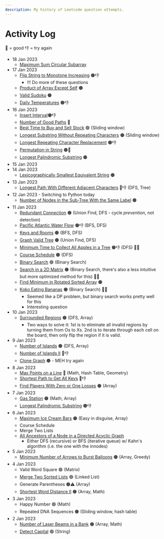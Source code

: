 ```yaml
---
description: My history of Leetcode question attempts.
---
```


# Activity Log

🎄 = good
👎 = try again

* 18 Jan 2023
  * [Maximum Sum Circular Subarray](https://leetcode.com/problems/maximum-sum-circular-subarray)
* 17 Jan 2023
  * [Flip String to Monotone Increasing](https://leetcode.com/problems/flip-string-to-monotone-increasing) 🟠👎
    * !!! Do more of these questions
  * [Product of Array Except Self](https://leetcode.com/problems/product-of-array-except-self) 🟠
  * [Valid Sudoku](https://leetcode.com/problems/valid-sudoku) 🟠
  * [Daily Temperatures](https://leetcode.com/problems/daily-temperatures) 🟠👎
* 16 Jan 2023
  * [Insert Interval](https://leetcode.com/problems/insert-interval)🟠👎
  * [Number of Good Paths](https://leetcode.com/problems/number-of-good-paths) 🔴
  * [Best Time to Buy and Sell Stock](https://leetcode.com/problems/best-time-to-buy-and-sell-stock) 🟢 (Sliding window)
  * [Longest Substring Without Repeating Characters](https://leetcode.com/problems/longest-substring-without-repeating-characters) 🟠 (Sliding window)
  * [Longest Repeating Character Replacement](https://leetcode.com/problems/longest-repeating-character-replacement) 🟠👎
  * [Permutation in String](https://leetcode.com/problems/permutation-in-string) 🟠🎄
  * [Longest Palindromic Substring](https://leetcode.com/problems/longest-palindromic-substring) 🟠
* 15 Jan 2023
* 14 Jan 2023
  * [Lexicographically Smallest Equivalent String](https://leetcode.com/problems/lexicographically-smallest-equivalent-string) 🟠
* 13 Jan 2023
  * [Longest Path With Different Adjacent Characters](https://leetcode.com/problems/longest-path-with-different-adjacent-characters) 🔴👎 (DFS, Tree)
* 12 Jan 2023 - Switching to Python today
  * [Number of Nodes in the Sub-Tree With the Same Label](https://leetcode.com/problems/number-of-nodes-in-the-sub-tree-with-the-same-label) 🟠
* 11 Jan 2023
  * [Redundant Connection](https://leetcode.com/problems/redundant-connection) 🟠 (Union Find, DFS - cycle *prevention*, not detection)
  * [Pacific Atlantic Water Flow](https://leetcode.com/problems/pacific-atlantic-water-flow) 🟠👎 (BFS, DFS)
  * [Keys and Rooms](https://leetcode.com/problems/keys-and-rooms) 🟠 (BFS, DFS)
  * [Graph Valid Tree](https://leetcode.com/problems/graph-valid-tree) 🟠 (Union Find, DFS)
  * [Minimum Time to Collect All Apples in a Tree](https://leetcode.com/problems/minimum-time-to-collect-all-apples-in-a-tree) 🟠👎 (DFS) 🤛🏻
  * [Course Schedule]() 🟠 (DFS)
  * [Binary Search](https://leetcode.com/problems/binary-search/) 🟢 (Binary Search)
  * [Search in a 2D Matrix](https://leetcode.com/problems/search-a-2d-matrix/) 🟠 (Binary Search, there's also a less intuitive but more optimized method for this) 🤛🏻
  * [Find Minimum in Rotated Sorted Array](https://leetcode.com/problems/find-minimum-in-rotated-sorted-array/) 🟠
  * [Koko Eating Bananas](https://leetcode.com/problems/koko-eating-bananas) 🟠 (Binary Search) 🤛🏻
    - Seemed like a DP problem, but binary search works pretty well for this
    - Interesting question
* 10 Jan 2023
  * [Surrounded Regions](https://leetcode.com/problems/surrounded-regions) 🟠  (DFS, Array)
    * Two ways to solve it: 1st is to eliminate all invalid regions by turning them from Os to Xs. 2nd is to iterate through each cell on the board, then only flip the region if it is valid.
* 9 Jan 2023
  * [Number of Islands](https://leetcode.com/problems/number-of-islands) 🟠 (DFS, Array)
  * [Number of Islands II](https://leetcode.com/problems/number-of-islands-ii) 🔴👎
  * [Clone Graph](https://leetcode.com/problems/clone-graph/) 🟠 - MEH try again
* 8 Jan 2023
  * [Max Points on a Line](https://leetcode.com/problems/max-points-on-a-line) 🔴 (Math, Hash Table, Geometry)
  * [Shortest Path to Get All Keys](https://leetcode.com/problems/shortest-path-to-get-all-keys) 🔴👎
  * [Find Players With Zero or One Losses](https://leetcode.com/problems/find-players-with-zero-or-one-losses/) 🟠 (Array)
* 7 Jan 2023
  * [Gas Station](https://leetcode.com/problems/gas-station/) 🟠 (Math, Array)
  * [Longest Palindromic Substring](https://leetcode.com/problems/longest-palindromic-substring) 🟠👎
* 6 Jan 2023
  * [Maximum Ice Cream Bars](https://leetcode.com/problems/maximum-ice-cream-bars) 🟠 (Easy in disguise, Array)
  * Course Schedule
  * Merge Two Lists
  * [All Ancestors of a Node in a Directed Acyclic Graph](https://leetcode.com/problems/all-ancestors-of-a-node-in-a-directed-acyclic-graph)
    * Either DFS (recursive) or BFS (iterative queue) w/ Kahn's algorithm (i.e. the one with the innodes)
* 5 Jan 2023
  * [Minimum Number of Arrows to Burst Balloons](https://leetcode.com/problems/minimum-number-of-arrows-to-burst-balloons) 🟠 (Array, Greedy)
* 4 Jan 2023
  * Valid Word Square 🟢 (Matrix)
  * [Merge Two Sorted Lists](https://leetcode.com/problems/merge-two-sorted-lists/) 🟢 (Linked List)
  * Generate Parentheses 🟠⚠️ (Array)
  * [Shortest Word Distance II](https://leetcode.com/problems/shortest-word-distance-ii) 🟠 (Array, Math)
* 3 Jan 2023
  * Happy Number 🟢  (Math)
  * Repeated DNA Sequences 🟠 (Sliding window, hash table)
* 2 Jan 2023
  * [Number of Laser Beams in a Bank](https://leetcode.com/problems/number-of-laser-beams-in-a-bank) 🟠 (Array, Math)
  * [Detect Capital](https://leetcode.com/problems/detect-capital) 🟢 (String)
